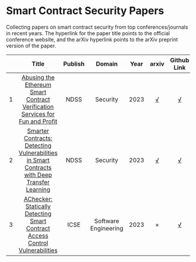 # Smart Contract Security Papers
Collecting papers on smart contract security from top conferences/journals in recent years.
The hyperlink for the paper title points to the official conference website, and the arXiv hyperlink points to the arXiv preprint version of the paper.


||Title|Publish|Domain|Year|arxiv|Github Link|Brief Introduction|
|:--|:--:|:--:|:--:|:--:|:--:|:--:|:--:|
|1|[Abusing the Ethereum Smart Contract Verification Services for Fun and Profit](https://www.ndss-symposium.org/ndss-paper/abusing-the-ethereum-smart-contract-verification-services-for-fun-and-profit/)|NDSS|Security|2023|[√](https://arxiv.org/abs/2307.00549)|[√](https://github.com/source-code-scam-paper/source-scam-all-in-one)|The first paper on the security of smart contract verification.|
|2|[Smarter Contracts: Detecting Vulnerabilities in Smart Contracts with Deep Transfer Learning](https://www.ndss-symposium.org/ndss-paper/smarter-contracts-detecting-vulnerabilities-in-smart-contracts-with-deep-transfer-learning/)|NDSS|Security|2023|[√](https://arxiv.org/abs/2106.09282)|[√](https://github.com/sss-wue/smarter-contracts)|Using DNN + Transfer Learning to detect traditional smart contract vulnerabilities.|
|3|[AChecker: Statically Detecting Smart Contract Access Control Vulnerabilities](https://ieeexplore.ieee.org/document/10172877)|ICSE|Software Engineering|2023|×|[√](https://github.com/DependableSystemsLab/AChecker)|Create a static analysis method to detect access control vulnerabilities in smart contracts.|

